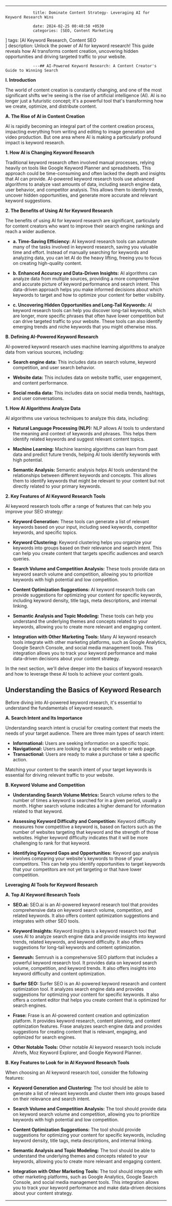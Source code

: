 ---
                title: Dominate Content Strategy- Leveraging AI for Keyword Research Wins 

                date: 2024-02-25 00:48:58 +0530
                categories: [SEO, Content Marketing 
]
                tags: [AI Keyword Research, Content SEO  
]
                description: Unlock the power of AI for keyword research! This guide reveals how AI transforms content creation, uncovering hidden opportunities and driving targeted traffic to your website. 

                ---## AI-Powered Keyword Research: A Content Creator's Guide to Winning Search 

**I. Introduction**

The world of content creation is constantly changing, and one of the most significant shifts we're seeing is the rise of artificial intelligence (AI). AI is no longer just a futuristic concept; it's a powerful tool that's transforming how we create, optimize, and distribute content. 

**A. The Rise of AI in Content Creation**

AI is rapidly becoming an integral part of the content creation process, impacting everything from writing and editing to image generation and video production.  But one area where AI is making a particularly profound impact is keyword research. 

**1. How AI is Changing Keyword Research**

Traditional keyword research often involved manual processes, relying heavily on tools like Google Keyword Planner and spreadsheets. This approach could be time-consuming and often lacked the depth and insights that AI can provide. AI-powered keyword research tools use advanced algorithms to analyze vast amounts of data, including search engine data, user behavior, and competitor analysis. This allows them to identify trends, uncover hidden opportunities, and generate more accurate and relevant keyword suggestions. 

**2. The Benefits of Using AI for Keyword Research**

The benefits of using AI for keyword research are significant, particularly for content creators who want to improve their search engine rankings and reach a wider audience.  

* **a. Time-Saving Efficiency:** AI keyword research tools can automate many of the tasks involved in keyword research, saving you valuable time and effort. Instead of manually searching for keywords and analyzing data, you can let AI do the heavy lifting, freeing you to focus on creating high-quality content. 

* **b. Enhanced Accuracy and Data-Driven Insights:** AI algorithms can analyze data from multiple sources, providing a more comprehensive and accurate picture of keyword performance and search intent. This data-driven approach helps you make informed decisions about which keywords to target and how to optimize your content for better visibility. 

* **c. Uncovering Hidden Opportunities and Long-Tail Keywords:** AI keyword research tools can help you discover long-tail keywords, which are longer, more specific phrases that often have lower competition but can drive targeted traffic to your website. These tools can also identify emerging trends and niche keywords that you might otherwise miss.

**B. Defining AI-Powered Keyword Research**

AI-powered keyword research uses machine learning algorithms to analyze data from various sources, including:

* **Search engine data:** This includes data on search volume, keyword competition, and user search behavior.

* **Website data:** This includes data on website traffic, user engagement, and content performance.

* **Social media data:** This includes data on social media trends, hashtags, and user conversations.

**1. How AI Algorithms Analyze Data**

AI algorithms use various techniques to analyze this data, including:

* **Natural Language Processing (NLP):** NLP allows AI tools to understand the meaning and context of keywords and phrases. This helps them identify related keywords and suggest relevant content topics.

* **Machine Learning:** Machine learning algorithms can learn from past data and predict future trends, helping AI tools identify keywords with high potential.

* **Semantic Analysis:** Semantic analysis helps AI tools understand the relationships between different keywords and concepts. This allows them to identify keywords that might be relevant to your content but not directly related to your primary keywords.

**2. Key Features of AI Keyword Research Tools**

AI keyword research tools offer a range of features that can help you improve your SEO strategy:

* **Keyword Generation:** These tools can generate a list of relevant keywords based on your input, including seed keywords, competitor keywords, and specific topics.

* **Keyword Clustering:** Keyword clustering helps you organize your keywords into groups based on their relevance and search intent. This can help you create content that targets specific audiences and search queries.

* **Search Volume and Competition Analysis:** These tools provide data on keyword search volume and competition, allowing you to prioritize keywords with high potential and low competition.

* **Content Optimization Suggestions:** AI keyword research tools can provide suggestions for optimizing your content for specific keywords, including keyword density, title tags, meta descriptions, and internal linking.

* **Semantic Analysis and Topic Modeling:** These tools can help you understand the underlying themes and concepts related to your keywords, allowing you to create more relevant and engaging content.

* **Integration with Other Marketing Tools:** Many AI keyword research tools integrate with other marketing platforms, such as Google Analytics, Google Search Console, and social media management tools. This integration allows you to track your keyword performance and make data-driven decisions about your content strategy.

In the next section, we'll delve deeper into the basics of keyword research and how to leverage these AI tools to achieve your content goals. 


## Understanding the Basics of Keyword Research

Before diving into AI-powered keyword research, it's essential to understand the fundamentals of keyword research. 

**A. Search Intent and Its Importance**

Understanding search intent is crucial for creating content that meets the needs of your target audience. There are three main types of search intent:

* **Informational:** Users are seeking information on a specific topic.
* **Navigational:** Users are looking for a specific website or web page.
* **Transactional:** Users are ready to make a purchase or take a specific action.

Matching your content to the search intent of your target keywords is essential for driving relevant traffic to your website.

**B. Keyword Volume and Competition**

* **Understanding Search Volume Metrics:** Search volume refers to the number of times a keyword is searched for in a given period, usually a month. Higher search volume indicates a higher demand for information related to that keyword.

* **Assessing Keyword Difficulty and Competition:** Keyword difficulty measures how competitive a keyword is, based on factors such as the number of websites targeting that keyword and the strength of those websites. Higher keyword difficulty indicates that it will be more challenging to rank for that keyword.

* **Identifying Keyword Gaps and Opportunities:** Keyword gap analysis involves comparing your website's keywords to those of your competitors. This can help you identify opportunities to target keywords that your competitors are not yet targeting or that have lower competition.

**Leveraging AI Tools for Keyword Research**

**A. Top AI Keyword Research Tools**

* **SEO.ai:** SEO.ai is an AI-powered keyword research tool that provides comprehensive data on keyword search volume, competition, and related keywords. It also offers content optimization suggestions and integrates with other SEO tools.

* **Keyword Insights:** Keyword Insights is a keyword research tool that uses AI to analyze search engine data and provide insights into keyword trends, related keywords, and keyword difficulty. It also offers suggestions for long-tail keywords and content optimization.

* **Semrush:** Semrush is a comprehensive SEO platform that includes a powerful keyword research tool. It provides data on keyword search volume, competition, and keyword trends. It also offers insights into keyword difficulty and content optimization.

* **Surfer SEO:** Surfer SEO is an AI-powered keyword research and content optimization tool. It analyzes search engine data and provides suggestions for optimizing your content for specific keywords. It also offers a content editor that helps you create content that is optimized for search engines.

* **Frase:** Frase is an AI-powered content creation and optimization platform. It provides keyword research, content planning, and content optimization features. Frase analyzes search engine data and provides suggestions for creating content that is relevant, engaging, and optimized for search engines.

* **Other Notable Tools:** Other notable AI keyword research tools include Ahrefs, Moz Keyword Explorer, and Google Keyword Planner.

**B. Key Features to Look for in AI Keyword Research Tools**

When choosing an AI keyword research tool, consider the following features:

* **Keyword Generation and Clustering:** The tool should be able to generate a list of relevant keywords and cluster them into groups based on their relevance and search intent.

* **Search Volume and Competition Analysis:** The tool should provide data on keyword search volume and competition, allowing you to prioritize keywords with high potential and low competition.

* **Content Optimization Suggestions:** The tool should provide suggestions for optimizing your content for specific keywords, including keyword density, title tags, meta descriptions, and internal linking.

* **Semantic Analysis and Topic Modeling:** The tool should be able to understand the underlying themes and concepts related to your keywords, allowing you to create more relevant and engaging content.

* **Integration with Other Marketing Tools:** The tool should integrate with other marketing platforms, such as Google Analytics, Google Search Console, and social media management tools. This integration allows you to track your keyword performance and make data-driven decisions about your content strategy.

****